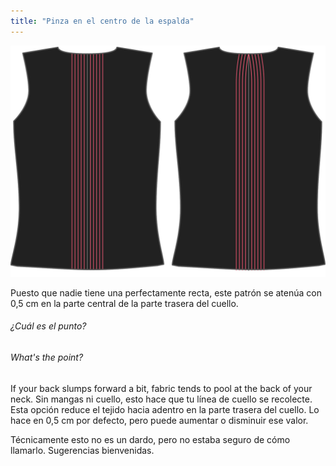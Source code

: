 ```yaml
---
title: "Pinza en el centro de la espalda"
---
```


![Centroretroceso](centerbackdart.svg)

Puesto que nadie tiene una perfectamente recta, este patrón se atenúa con 0,5 cm en la parte central de la parte trasera del cuello.

<Note>

###### ¿Cuál es el punto?

###### What's the point?

If your back slumps forward a bit, fabric tends to pool at the back of your neck. Sin mangas ni cuello, esto hace que tu línea de cuello se recolecte.
Esta opción reduce el tejido hacia adentro en la parte trasera del cuello. Lo hace en 0,5 cm por defecto, pero puede aumentar o disminuir ese valor.

Técnicamente esto no es un dardo, pero no estaba seguro de cómo llamarlo. Sugerencias bienvenidas.

</Note>




